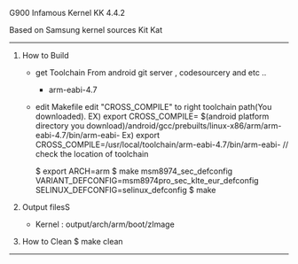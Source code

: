 G900 Infamous Kernel KK 4.4.2

Based on Samsung kernel sources Kit Kat

****************************************************

1. How to Build
	- get Toolchain
		From android git server , codesourcery and etc ..
		 - arm-eabi-4.7
		
	- edit Makefile
		edit "CROSS_COMPILE" to right toolchain path(You downloaded).
		  EX)  export CROSS_COMPILE= $(android platform directory you download)/android/gcc/prebuilts/linux-x86/arm/arm-eabi-4.7/bin/arm-eabi-
       		  Ex)  export CROSS_COMPILE=/usr/local/toolchain/arm-eabi-4.7/bin/arm-eabi-          // check the location of toolchain

		$ export ARCH=arm
		$ make msm8974_sec_defconfig VARIANT_DEFCONFIG=msm8974pro_sec_klte_eur_defconfig SELINUX_DEFCONFIG=selinux_defconfig
		$ make
		
2. Output filesS
	- Kernel : output/arch/arm/boot/zImage

3. How to Clean	
		$ make clean

****************************************************
